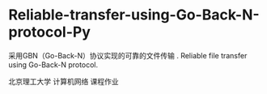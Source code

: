 # Reliable-transfer-using-Go-Back-N-protocol-Py
采用GBN（Go-Back-N）协议实现的可靠的文件传输 .  Reliable file transfer using Go-Back-N protocol.

北京理工大学 计算机网络 课程作业